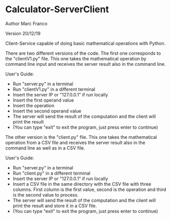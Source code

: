 # Calculator-ServerClient

Author Marc Franco

Version 20/12/19

Client-Service capable of doing basic mathematical operations with Python.

There are two different versions of the code. The first one corresponds to the "clientV1.py" file. This one takes the mathematical operation by command line input and receives the server result also in the command line. 

User's Guide:

- Run "server.py" in a terminal
- Run "clientV1.py" in a different terminal
- Insert the server IP or "127.0.0.1" if run locally
- Insert the first operand value
- Insert the operation
- Insert the second operand value
- The server will send the result of the computation and the client will print the result
- (You can type "exit" to exit the program, just press enter to continue)

The other version is the "client.py" file. This one takes the mathematical operation from a CSV file and receives the server result also in the command line as well as in a CSV file. 

User's Guide:

- Run "server.py" in a terminal
- Run "client.py" in a different terminal
- Insert the server IP or "127.0.0.1" if run locally
- Insert a CSV file in the same directory with the CSV file with three columns. First column is the first value, second is the operation and third is the second value to process.
- The server will send the result of the computation and the client will print the result and store it in a CSV file.
- (You can type "exit" to exit the program, just press enter to continue)
